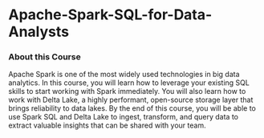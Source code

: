 # Apache-Spark-SQL-for-Data-Analysts
### About this Course

Apache Spark is one of the most widely used technologies in big data analytics. In this course, you will learn how to leverage your existing SQL skills to start working with Spark immediately. You will also learn how to work with Delta Lake, a highly performant, open-source storage layer that brings reliability to data lakes. By the end of this course, you will be able to use Spark SQL and Delta Lake to ingest, transform, and query data to extract valuable insights that can be shared with your team.
